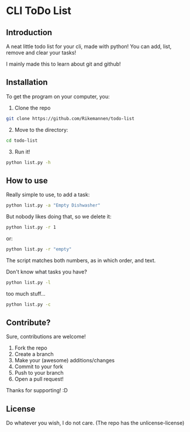 # CLI ToDo List

## Introduction
A neat little todo list for your cli, made with python! You can add, list, remove and clear your tasks!

I mainly made this to learn about git and github!

## Installation

To get the program on your computer, you:

1. Clone the repo

```bash
git clone https://github.com/Rikemannen/todo-list
```

2. Move to the directory:

```bash
cd todo-list
```

3. Run it!

```bash
python list.py -h
```

## How to use

Really simple to use, to add a task:

```bash
python list.py -a "Empty Dishwasher"
```

But nobody likes doing that, so we delete it:

```bash
python list.py -r 1
```

or:

```bash
python list.py -r "empty"
```

The script matches both numbers, as in which order, and text.

Don't know what tasks you have?

```bash
python list.py -l
```

too much stuff...

```bash
python list.py -c
```

## Contribute?

Sure, contributions are welcome!

1. Fork the repo
2. Create a branch
3. Make your (awesome) additions/changes
4. Commit to your fork
5. Push to your branch
6. Open a pull request!

Thanks for supporting! :D

## License

Do whatever you wish, I do not care.
(The repo has the unlicense-license)
